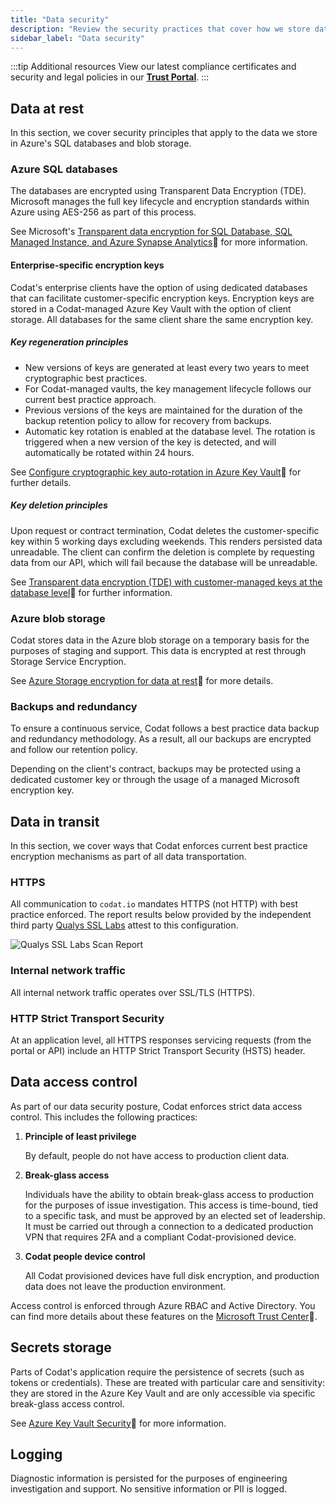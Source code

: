 ```yaml
---
title: "Data security"
description: "Review the security practices that cover how we store data at rest and secure it in transit"
sidebar_label: "Data security"
---
```


:::tip Additional resources
View our latest compliance certificates and security and legal policies in our **[Trust Portal](https://trust.codat.io/)**.
:::

## Data at rest

In this section, we cover security principles that apply to the data we store in Azure's SQL databases and blob storage.

### Azure SQL databases

The databases are encrypted using Transparent Data Encryption (TDE). Microsoft manages the full key lifecycle and encryption standards within Azure using AES-256 as part of this process. 

See Microsoft's [Transparent data encryption for SQL Database, SQL Managed Instance, and Azure Synapse Analytics](https://learn.microsoft.com/en-us/azure/azure-sql/database/transparent-data-encryption-tde-overview?view=azuresql&viewFallbackFrom=sql-server-ver16&tabs=azure-portal)🔗 for more information.

#### Enterprise-specific encryption keys

Codat's enterprise clients have the option of using dedicated databases that can facilitate customer-specific encryption keys. Encryption keys are stored in a Codat-managed Azure Key Vault with the option of client storage. All databases for the same client share the same encryption key.

##### Key regeneration principles

* New versions of keys are generated at least every two years to meet cryptographic best practices.
* For Codat-managed vaults, the key management lifecycle follows our current best practice approach.
* Previous versions of the keys are maintained for the duration of the backup retention policy to allow for recovery from backups.
* Automatic key rotation is enabled at the database level. The rotation is triggered when a new version of the key is detected, and will automatically be rotated within 24 hours.

See [Configure cryptographic key auto-rotation in Azure Key Vault](https://learn.microsoft.com/en-us/azure/key-vault/keys/how-to-configure-key-rotation)🔗 for further details.

##### Key deletion principles

Upon request or contract termination, Codat deletes the customer-specific key within 5 working days excluding weekends. This renders persisted data unreadable. The client can confirm the deletion is complete by requesting data from our API, which will fail because the database will be unreadable.

See [Transparent data encryption (TDE) with customer-managed keys at the database level](https://learn.microsoft.com/en-us/azure/azure-sql/database/transparent-data-encryption-byok-database-level-overview)🔗 for further information.

### Azure blob storage

Codat stores data in the Azure blob storage on a temporary basis for the purposes of staging and support. This data is encrypted at rest through Storage Service Encryption. 

See [Azure Storage encryption for data at rest](https://learn.microsoft.com/en-us/azure/storage/common/storage-service-encryption)🔗 for more details.

### Backups and redundancy

To ensure a continuous service, Codat follows a best practice data backup and redundancy methodology. As a result, all our backups are encrypted and follow our retention policy. 

Depending on the client's contract, backups may be protected using a dedicated customer key or through the usage of a managed Microsoft encryption key.

## Data in transit

In this section, we cover ways that Codat enforces current best practice encryption mechanisms as part of all data transportation.

### HTTPS

All communication to `codat.io` mandates HTTPS (not HTTP) with best practice enforced. The report results below provided by the independent third party [Qualys SSL Labs](https://www.ssllabs.com/ssltest/) attest to this configuration. 

![Qualys SSL Labs Scan Report](qualys-ssl-report.png)

### Internal network traffic

All internal network traffic operates over SSL/TLS (HTTPS). 

### HTTP Strict Transport Security

At an application level, all HTTPS responses servicing requests (from the portal or API) include an HTTP Strict Transport Security (HSTS) header. 
 
## Data access control

As part of our data security posture, Codat enforces strict data access control. This includes the following practices:

1. **Principle of least privilege**
   
    By default, people do not have access to production client data. 

3. **Break-glass access**

    Individuals have the ability to obtain break-glass access to production for the purposes of issue investigation. This access is time-bound, tied to a specific task, and must be approved by an elected set of leadership. It must be carried out through a connection to a dedicated production VPN that requires 2FA and a compliant Codat-provisioned device.

3. **Codat people device control**

    All Codat provisioned devices have full disk encryption, and production data does not leave the production environment.

Access control is enforced through Azure RBAC and Active Directory. You can find more details about these features on the [Microsoft Trust Center](https://www.microsoft.com/en-us/trustcenter/)🔗.

## Secrets storage

Parts of Codat's application require the persistence of secrets (such as tokens or credentials). These are treated with particular care and sensitivity: they are stored in the Azure Key Vault and are only accessible via specific break-glass access control. 

See [Azure Key Vault Security](https://learn.microsoft.com/en-us/azure/key-vault/general/security-features)🔗 for more information.

## Logging

Diagnostic information is persisted for the purposes of engineering investigation and support. No sensitive information or PII is logged.
